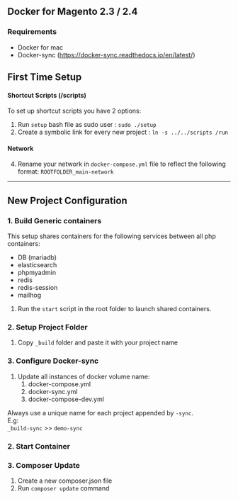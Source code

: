 ## Docker for Magento 2.3 / 2.4 

### Requirements
- Docker for mac
- Docker-sync (https://docker-sync.readthedocs.io/en/latest/)

## First Time Setup
#### Shortcut Scripts (/scripts)
To set up shortcut scripts you have 2 options:
1. Run `setup` bash file as sudo user : `sudo ./setup`
2. Create a symbolic link for every new project : `ln -s ../../scripts /run`

#### Network
4. Rename your network in `docker-compose.yml` file to reflect the following format:
`ROOTFOLDER_main-network`
---
## New Project Configuration
### 1. Build Generic containers
This setup shares containers for the following services between all php containers:
- DB (mariadb)
- elasticsearch
- phpmyadmin
- redis
- redis-session
- mailhog

1. Run the `start` script in the root folder to launch shared containers. 

### 2. Setup Project Folder
1. Copy `_build` folder and paste it with your project name  

### 3. Configure Docker-sync
1. Update all instances of docker volume name:
   1. docker-compose.yml
   2. docker-sync.yml
   3. docker-compose-dev.yml

Always use a unique name for each project appended by `-sync`.     
E.g:  
`_build-sync` >> `demo-sync`

### 2. Start Container
### 3. Composer Update
1. Create a new composer.json file
2. Run `composer update` command

